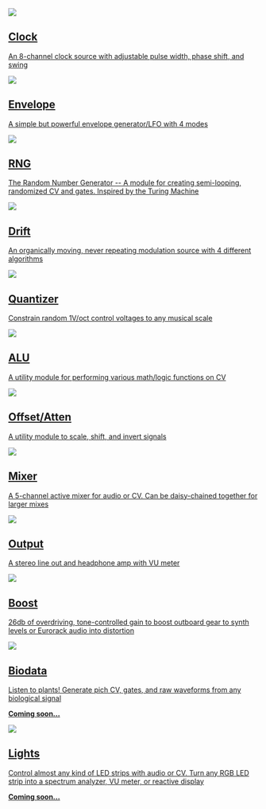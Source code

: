 <div class="fm-container">
  <a href="https://freemodular.org/modules/Clock" class="fm-hidden-link">
    <div class="fm-module-box">
      <img src="https://freemodular.org/modules/Clock/docs/images/clock_faceplate_display.svg" />
      <div>
        <h2>Clock</h2>
        <p>An 8-channel clock source with adjustable pulse width, phase shift, and swing</p>
      </div>
    </div>
  </a>
  <a href="https://freemodular.org/modules/Envelope" class="fm-hidden-link">
    <div class="fm-module-box">
      <img src="https://freemodular.org/modules/Envelope/docs/images/envelope_faceplate_display.svg" />
      <div>
        <h2>Envelope</h2>
        <p>A simple but powerful envelope generator/LFO with 4 modes</p>
      </div>
    </div>
  </a>
  <a href="https://freemodular.org/modules/RNG" class="fm-hidden-link">
    <div class="fm-module-box">
      <img src="https://freemodular.org/modules/RNG/docs/images/rng_faceplate_display.svg" />
      <div>
        <h2>RNG</h2>
        <p>The Random Number Generator -- A module for creating semi-looping, randomized CV and gates. Inspired by the Turing Machine</p>
      </div>
    </div>
  </a>
  <a href="https://freemodular.org/modules/Drift" class="fm-hidden-link">
    <div class="fm-module-box">
      <img src="https://freemodular.org/modules/Drift/docs/images/drift.svg" />
      <div>
        <h2>Drift</h2>
        <p>An organically moving, never repeating modulation source with 4 different algorithms</p>
      </div>
    </div>
  </a>
  <a href="https://freemodular.org/modules/Quantizer" class="fm-hidden-link">
    <div class="fm-module-box">
      <img src="https://freemodular.org/modules/Quantizer/docs/images/quantizer.svg" />
      <div>
        <h2>Quantizer</h2>
        <p>Constrain random 1V/oct control voltages to any musical scale</p>
      </div>
    </div>
  </a>
  <a href="https://freemodular.org/modules/Logic" class="fm-hidden-link">
    <div class="fm-module-box">
      <img src="https://freemodular.org/modules/Logic/docs/images/logic.svg" />
      <div>
        <h2>ALU</h2>
        <p>A utility module for performing various math/logic functions on CV</p>
      </div>
    </div>
  </a>
  <a href="https://freemodular.org/modules/OffsetAtten" class="fm-hidden-link">
    <div class="fm-module-box">
      <img src="https://freemodular.org/modules/OffsetAtten/docs/images/offset_atten_faceplate.svg" />
      <div>
        <h2>Offset/Atten</h2>
        <p>A utility module to scale, shift, and invert signals</p>
      </div>
    </div>
  </a>
  <a href="https://freemodular.org/modules/Mixer" class="fm-hidden-link">
    <div class="fm-module-box">
      <img src="https://freemodular.org/modules/Mixer/docs/images/mixer_faceplate_display.svg" />
      <div>
        <h2>Mixer</h2>
        <p>A 5-channel active mixer for audio or CV. Can be daisy-chained together for larger mixes</p>
      </div>
    </div>
  </a>
  <a href="https://freemodular.org/modules/Output" class="fm-hidden-link">
    <div class="fm-module-box">
      <img src="https://freemodular.org/modules/Output/docs/images/output_faceplate.svg" />
      <div>
        <h2>Output</h2>
        <p>A stereo line out and headphone amp with VU meter</p>
      </div>
    </div>
  </a>
  <a href="https://freemodular.org/modules/Boost" class="fm-hidden-link">
    <div class="fm-module-box">
      <img src="https://freemodular.org/modules/Boost/docs/images/boost.svg" />
      <div>
        <h2>Boost</h2>
        <p>26db of overdriving, tone-controlled gain to boost outboard gear to synth levels or Eurorack audio into distortion</p>
      </div>
    </div>
  </a>
  <a href="https://freemodular.org/modules/Biodata" class="fm-hidden-link">
    <div class="fm-module-box">
        <img src="https://freemodular.org/modules/Biodata/docs/images/biodata.svg" />
        <div>
          <h2>Biodata</h2>
          <p>Listen to plants! Generate pich CV, gates, and raw waveforms from any biological signal</p>
          <p><b>Coming soon...</b></p>
        </div>
    </div>
  </a>
  <a href="https://freemodular.org/modules/Lights" class="fm-hidden-link">
    <div class="fm-module-box">
        <img src="https://freemodular.org/modules/Lights/docs/images/lights.svg" />
        <div>
          <h2>Lights</h2>
          <p>Control almost any kind of LED strips with audio or CV. Turn any RGB LED strip into a spectrum analyzer, VU meter, or reactive display</p>
          <p><b>Coming soon...</b></p>
        </div>
  </div>
  </a>
</div>
